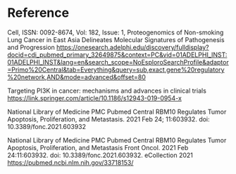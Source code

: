 # Reference

Cell, ISSN: 0092-8674, Vol: 182, Issue: 1,
Proteogenomics of Non-smoking Lung Cancer in East Asia Delineates Molecular Signatures of Pathogenesis and Progression
https://onesearch.adelphi.edu/discovery/fulldisplay?docid=cdi_pubmed_primary_32649875&context=PC&vid=01ADELPHI_INST:01ADELPHI_INST&lang=en&search_scope=NoEsploroSearchProfile&adaptor=Primo%20Central&tab=Everything&query=sub,exact,gene%20regulatory%20network,AND&mode=advanced&offset=80

Targeting PI3K in cancer: mechanisms and advances in clinical trials
https://link.springer.com/article/10.1186/s12943-019-0954-x

National Library of Medicine PMC Pubmed Central
RBM10 Regulates Tumor Apoptosis, Proliferation, and Metastasis. 2021 Feb 24;
11:603932. doi: 10.3389/fonc.2021.603932


National Library of Medicine PMC Pubmed Central
RBM10 Regulates Tumor Apoptosis, Proliferation, and Metastasis
Front Oncol. 2021 Feb 24:11:603932. doi: 10.3389/fonc.2021.603932. eCollection 2021
https://pubmed.ncbi.nlm.nih.gov/33718153/